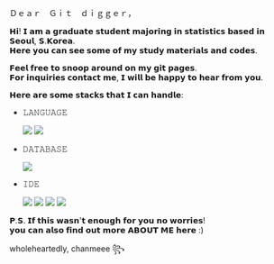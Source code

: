 Ｄｅａｒ　Ｇｉｔ　ｄｉｇｇｅｒ，

𝗛𝗶! 𝗜 𝗮𝗺 𝗮 𝗴𝗿𝗮𝗱𝘂𝗮𝘁𝗲 𝘀𝘁𝘂𝗱𝗲𝗻𝘁 𝗺𝗮𝗷𝗼𝗿𝗶𝗻𝗴 𝗶𝗻 𝘀𝘁𝗮𝘁𝗶𝘀𝘁𝗶𝗰𝘀 𝗯𝗮𝘀𝗲𝗱 𝗶𝗻 𝗦𝗲𝗼𝘂𝗹, 𝗦.𝗞𝗼𝗿𝗲𝗮.  
𝗛𝗲𝗿𝗲 𝘆𝗼𝘂 𝗰𝗮𝗻 𝘀𝗲𝗲 𝘀𝗼𝗺𝗲 𝗼𝗳 𝗺𝘆 𝘀𝘁𝘂𝗱𝘆 𝗺𝗮𝘁𝗲𝗿𝗶𝗮𝗹𝘀 𝗮𝗻𝗱 𝗰𝗼𝗱𝗲𝘀.  

𝗙𝗲𝗲𝗹 𝗳𝗿𝗲𝗲 𝘁𝗼 𝘀𝗻𝗼𝗼𝗽 𝗮𝗿𝗼𝘂𝗻𝗱 𝗼𝗻 𝗺𝘆 𝗴𝗶𝘁 𝗽𝗮𝗴𝗲𝘀.  
𝗙𝗼𝗿 𝗶𝗻𝗾𝘂𝗶𝗿𝗶𝗲𝘀 𝗰𝗼𝗻𝘁𝗮𝗰𝘁 𝗺𝗲, 𝗜 𝘄𝗶𝗹𝗹 𝗯𝗲 𝗵𝗮𝗽𝗽𝘆 𝘁𝗼 𝗵𝗲𝗮𝗿 𝗳𝗿𝗼𝗺 𝘆𝗼𝘂.  

𝗛𝗲𝗿𝗲 𝗮𝗿𝗲 𝘀𝗼𝗺𝗲 𝘀𝘁𝗮𝗰𝗸𝘀 𝘁𝗵𝗮𝘁 𝗜 𝗰𝗮𝗻 𝗵𝗮𝗻𝗱𝗹𝗲:  
  

- 𝙻𝙰𝙽𝙶𝚄𝙰𝙶𝙴      
  
  <img src="https://img.shields.io/badge/Python-3776AB?style=flat-square&logo=Python&logoColor=white"/>
  <img src="https://img.shields.io/badge/R-276DC3?style=flat-square&logo=R&logoColor=white"/>
  
- 𝙳𝙰𝚃𝙰𝙱𝙰𝚂𝙴  
  
  <img src="https://img.shields.io/badge/MySQL-4479A1?style=flat-square&logo=MySQL&logoColor=white"/>

- 𝙸𝙳𝙴   

  <img src="https://img.shields.io/badge/Jupyter-F37626?style=flat-square&logo=Jupyter&logoColor=white"/>  
  <img src="https://img.shields.io/badge/Google Colab-F9AB00?style=flat-square&logo=GoogleColab&logoColor=white"/>
  <img src="https://img.shields.io/badge/VS Code-007ACC?style=flat-square&logo=VisualStudioCode&logoColor=white"/>
  <img src="https://img.shields.io/badge/PyCharm-000000?style=flat-square&logo=PyCharm&logoColor=white"/>

  
  
  
𝗣.𝗦. 𝗜𝗳 𝘁𝗵𝗶𝘀 𝘄𝗮𝘀𝗻'𝘁 𝗲𝗻𝗼𝘂𝗴𝗵 𝗳𝗼𝗿 𝘆𝗼𝘂 𝗻𝗼 𝘄𝗼𝗿𝗿𝗶𝗲𝘀!  
𝘆𝗼𝘂 𝗰𝗮𝗻 𝗮𝗹𝘀𝗼 𝗳𝗶𝗻𝗱 𝗼𝘂𝘁 𝗺𝗼𝗿𝗲 𝗔𝗕𝗢𝗨𝗧 𝗠𝗘 𝗵𝗲𝗿𝗲 :)  
  
  
wholeheartedly, chanmeee ꧂

<!--
<img src="https://img.shields.io/badge/R Studio-75AADB?style=flat-square&logo=RStudio&logoColor=white"/>
<img src="https://img.shields.io/badge/PyTorch-EE4C2C?style=flat-square&logo=PyTorch&logoColor=white"/> 
--> 

<!--
**chanmeee/chanmeee** is a ✨ _special_ ✨ repository because its `README.md` (this file) appears on your GitHub profile.

Here are some ideas to get you started:

- 🔭 I’m currently working on ...
- 🌱 I’m currently learning ...
- 👯 I’m looking to collaborate on ...
- 🤔 I’m looking for help with ...
- 💬 Ask me about ...
- 📫 How to reach me: ...
- 😄 Pronouns: ...
- ⚡ Fun fact: ...
-->
